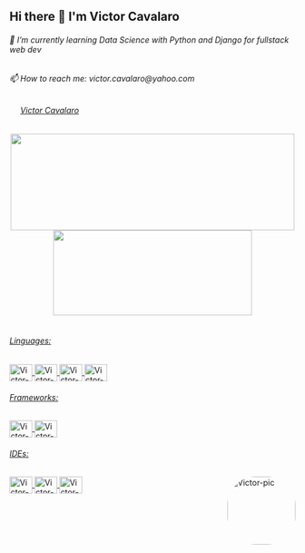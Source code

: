 <h2>Hi there 👋 I'm Victor Cavalaro</h2>

<div>
<!---<h6>🔭 I’m currently working on ...</h6> --->
<h6>🌱 I’m currently learning Data Science with Python and Django for fullstack web dev</h6>
<h6>📫 How to reach me: victor.cavalaro@yahoo.com</h6>
<h6> <img height="15em" src="https://cdn.jsdelivr.net/gh/devicons/devicon/icons/linkedin/linkedin-original.svg"/> <a href="https://www.linkedin.com/in/victor-cavalaro-3a998187/">Victor Cavalaro</a></h6>

<div align="center">
 <a href="https://github.com/cavalarovictor">
  <img height="170em" width="500em" src="https://github-readme-stats.vercel.app/api?username=cavalarovictor&show_icons=true&theme=dark&include_all_commits=true&count_private=true"/>
  <img height="150em"  width="350em" src="https://github-readme-stats.vercel.app/api/top-langs/?username=cavalarovictor&layout=compact&langs_count=7&theme=dark"/>
</div>

</div>
<div style="display: inline_block"><br>
<h6> Linguages:</h6>
  <img align="center" alt="Victor-Python" height="30" width="40" src="https://cdn.jsdelivr.net/gh/devicons/devicon/icons/python/python-original.svg" />
  <img align="center" alt="Victor-HTML" height="30" width="40" src="https://cdn.jsdelivr.net/gh/devicons/devicon/icons/html5/html5-original.svg" />
  <img align="center" alt="Victor-Js" height="30" width="40" src="https://cdn.jsdelivr.net/gh/devicons/devicon/icons/javascript/javascript-original.svg" />
  <img align="center" alt="Victor-CSS" height="30" width="40" src="https://cdn.jsdelivr.net/gh/devicons/devicon/icons/css3/css3-original.svg" />
  
  <h6> Frameworks:</h6>
  <img align="center" alt="Victor-Django" height="30" width="40" src="https://cdn.jsdelivr.net/gh/devicons/devicon/icons/django/django-plain.svg" />
  <img align="center" alt="Victor-bootstrap" height="30" width="40" src="https://cdn.jsdelivr.net/gh/devicons/devicon/icons/bootstrap/bootstrap-original.svg" />
  
  <h6> IDEs:</h6>
  <img align="center" alt="Victor-PYCHARM" height="30" width="40" src="https://cdn.jsdelivr.net/gh/devicons/devicon/icons/pycharm/pycharm-original.svg" />
  <img align="center" alt="Victor-Jupyter" height="30" width="40" src="https://cdn.jsdelivr.net/gh/devicons/devicon/icons/jupyter/jupyter-original-wordmark.svg" />
  <img align="center" alt="Victor-VSCODE" height="30" width="40" src="https://cdn.jsdelivr.net/gh/devicons/devicon/icons/vscode/vscode-original.svg" />
    
                  
<img align="right" alt="Victor-pic" height="120" style="border-radius:50px;" src="http://media.giphy.com/media/UsmcxQeK7BRBK/giphy.gif">
 </div>
  
  ##
  
</div>

